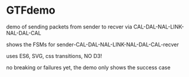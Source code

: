 # GTFdemo

demo of sending packets from sender to recver via CAL-DAL-NAL-LINK-NAL-DAL-CAL

shows the FSMs for sender-CAL-DAL-NAL-LINK-NAL-DAL-CAL-recver

uses ES6, SVG, css transitions, NO D3!

no breaking or failures yet,  the demo only shows the success case
